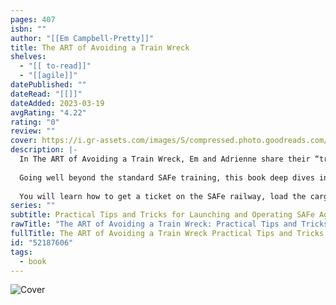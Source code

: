 ```yaml
---
pages: 407
isbn: ""
author: "[[Em Campbell-Pretty]]"
title: The ART of Avoiding a Train Wreck
shelves:
  - "[[ to-read]]"
  - "[[agile]]"
datePublished: ""
dateRead: "[[]]"
dateAdded: 2023-03-19
avgRating: "4.22"
rating: "0"
review: ""
cover: https://i.gr-assets.com/images/S/compressed.photo.goodreads.com/books/1569967284l/52187606._SX318_SY475_.jpg
description: |-
  In The ART of Avoiding a Train Wreck, Em and Adrienne share their “trade secrets” for launching and operating powerful and effective Agile Release Trains. There's a lot at stake when launching an Agile Release Train. When taking on an Enterprise Lean-Agile Transformation you only get one shot at a first impression. Runaway trains are expensive. Money gets wasted, time gets lost and the reputational damage can take years to repair.  
    
  Going well beyond the standard SAFe training, this book deep dives into the practical tips and tricks that only over 15 years of combined real world experience can teach. Peppered with innumerable war stories, this book provides plenty of entertainment (as well as education) in the form of personal anecdotes, cautionary tales and pro-tips for both the colocated Agile Release Train and its more complicated globally distributed cousins.  
    
  You will learn how to get a ticket on the SAFe railway, load the cargo on your train, set the timetable, SAFely board and stay on the tracks. No matter your context, you are sure to find plenty of actionable ideas for launching and operating Agile Release Trains. Let's face it, any train can derail, so let The ART of Avoiding a Train Wreck be the coach in your pocket, warning you of the obstacles on the tracks ahead before you train wreck.
series: ""
subtitle: Practical Tips and Tricks for Launching and Operating SAFe Agile Release Trains
rawTitle: "The ART of Avoiding a Train Wreck: Practical Tips and Tricks for Launching and Operating SAFe Agile Release Trains"
fullTitle: The ART of Avoiding a Train Wreck Practical Tips and Tricks for Launching and Operating SAFe Agile Release Trains
id: "52187606"
tags:
  - book
---
```

![Cover](https:&#x2F;&#x2F;i.gr-assets.com&#x2F;images&#x2F;S&#x2F;compressed.photo.goodreads.com&#x2F;books&#x2F;1569967284l&#x2F;52187606._SX318_SY475_.jpg)
